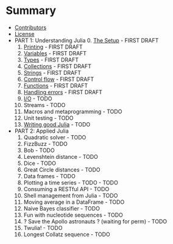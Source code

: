 # Summary
* [Contributors](CONTRIBUTORS.md)
* [License](LICENSE.md)
* PART 1: Understanding Julia
  0. [The Setup](_chapters/03-ex0.md) - FIRST DRAFT
  1. [Printing](_chapters/04-ex1.md) - FIRST DRAFT
  2. [Variables](_chapters/05-ex2.md) - FIRST DRAFT
  3. [Types](_chapters/06-ex3.md) - FIRST DRAFT
  4. [Collections](_chapters/07-ex4.md) - FIRST DRAFT
  5. [Strings](_chapters/08-ex5.md) - FIRST DRAFT
  6. [Control flow](_chapters/09-ex6.md) - FIRST DRAFT
  7. [Functions](_chapters/10-ex7.md) - FIRST DRAFT
  8. [Handling errors](_chapters/11-ex8.md) - FIRST DRAFT
  9. [I/O](_chapters/12-ex9.md) - TODO
  10. Streams - TODO		     
  11. Macros and metaprogramming - TODO
  12. Unit testing - TODO
  13. [Writing good Julia](_chapters/16-ex13.md) - TODO
* PART 2: Applied Julia
  1. Quadratic solver - TODO
  2. FizzBuzz - TODO
  3. Bob - TODO
  4. Levenshtein distance - TODO
  5. Dice - TODO
  6. Great Circle distances - TODO
  7. Data frames - TODO
  8. Plotting a time series - TODO - TODO
  9. Consuming a RESTful API - TODO
  10. Shell management from Julia - TODO
  11. Moving average in a DataFrame - TODO
  12. Naive Bayes classifier - TODO
  13. Fun with nucleotide sequences - TODO
  14. ? Save the Apollo astronauts ? (waiting for perm) - TODO
  15. Twulia! - TODO
  16. Longest Collatz sequence - TODO

